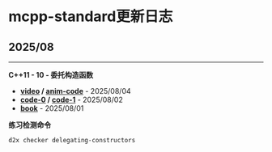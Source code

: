 # mcpp-standard更新日志

## 2025/08

---
**C++11 - 10 - 委托构造函数**

- **[video](https://www.bilibili.com/video/BV1zft3zSEER) / [anim-code](https://github.com/Sunrisepeak/mcpp-standard/blob/main/videos/cpp11/10-delegating-constructors.py)** - 2025/08/04
- **[code-0](https://github.com/Sunrisepeak/mcpp-standard/blob/main/dslings/cpp11/10-delegating-constructors-0.cpp) / [code-1](https://github.com/Sunrisepeak/mcpp-standard/blob/main/dslings/cpp11/10-delegating-constructors-1.cpp)** - 2025/08/02
- **[book](https://github.com/Sunrisepeak/mcpp-standard/blob/main/book/src/cpp11/10-delegating-constructors.md)** - 2025/08/01

**练习检测命令**

```bash
d2x checker delegating-constructors
```